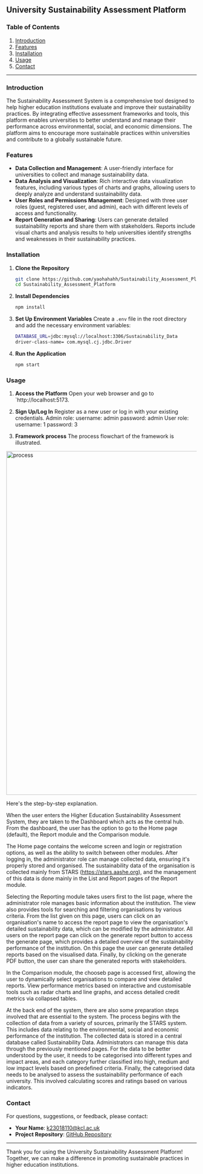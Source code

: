 ## University Sustainability Assessment Platform

### Table of Contents
1. [Introduction](#introduction)
2. [Features](#features)
3. [Installation](#installation)
4. [Usage](#usage)
5. [Contact](#contact)

---

### Introduction
The Sustainability Assessment System is a comprehensive tool designed to help higher education institutions evaluate and improve their sustainability practices. By integrating effective assessment frameworks and tools, this platform enables universities to better understand and manage their performance across environmental, social, and economic dimensions. The platform aims to encourage more sustainable practices within universities and contribute to a globally sustainable future.

### Features
- **Data Collection and Management**: A user-friendly interface for universities to collect and manage sustainability data. 
- **Data Analysis and Visualization**: Rich interactive data visualization features, including various types of charts and graphs, allowing users to deeply analyze and understand sustainability data.
- **User Roles and Permissions Management**: Designed with three user roles (guest, registered user, and admin), each with different levels of access and functionality.
- **Report Generation and Sharing**: Users can generate detailed sustainability reports and share them with stakeholders. Reports include visual charts and analysis results to help universities identify strengths and weaknesses in their sustainability practices.


### Installation 
1. **Clone the Repository**
   ```sh
   git clone https://github.com/yaohahahh/Sustainability_Assessment_Platform.git
   cd Sustainability_Assessment_Platform
   ```

2. **Install Dependencies**
   ```sh
   npm install
   ```

3. **Set Up Environment Variables**
   Create a `.env` file in the root directory and add the necessary environment variables:
   ```sh
   DATABASE_URL=jdbc:mysql://localhost:3306/Sustainability_Data
   driver-class-name= com.mysql.cj.jdbc.Driver  
   ```

4. **Run the Application**
   ```sh
   npm start
   ```

### Usage
1. **Access the Platform**
   Open your web browser and go to `http://localhost:5173.

2. **Sign Up/Log In**
   Register as a new user or log in with your existing credentials.
   Admin role: 
	   username: admin
	   password: admin
   User role:
	   username: 1
	   password: 3

3. **Framework process**
The process flowchart of the framework is illustrated. 
<img width="908" alt="process" src="https://github.com/user-attachments/assets/2ced0229-16b7-4cc7-8b1b-bff5b6562f55">

Here's the step-by-step explanation.

When the user enters the Higher Education Sustainability Assessment System, they are taken to the Dashboard which acts as the central hub. From the dashboard, the user has the option to go to the Home page (default), the Report module and the Comparison module.

The Home page contains the welcome screen and login or registration options, as well as the ability to switch between other modules. After logging in, the administrator role can manage collected data, ensuring it's properly stored and organised. The sustainability data of the organisation is collected mainly from STARS (https://stars.aashe.org), and the management of this data is done mainly in the List and Report pages of the Report module.

Selecting the Reporting module takes users first to the list page, where the administrator role manages basic information about the institution. The view also provides tools for searching and filtering organisations by various criteria. From the list given on this page, users can click on an organisation's name to access the report page to view the organisation's detailed sustainability data, which can be modified by the administrator. All users on the report page can click on the generate report button to access the generate page, which provides a detailed overview of the sustainability performance of the institution. On this page the user can generate detailed reports based on the visualised data. Finally, by clicking on the generate PDF button, the user can share the generated reports with stakeholders.

In the Comparison module, the chooseb page is accessed first, allowing the user to dynamically select organisations to compare and view detailed reports. View performance metrics based on interactive and customisable tools such as radar charts and line graphs, and access detailed credit metrics via collapsed tables.

At the back end of the system, there are also some preparation steps involved that are essential to the system. The process begins with the collection of data from a variety of sources, primarily the STARS system. This includes data relating to the environmental, social and economic performance of the institution. The collected data is stored in a central database called Sustainability Data. Administrators can manage this data through the previously mentioned pages. For the data to be better understood by the user, it needs to be categorised into different types and impact areas, and each category further classified into high, medium and low impact levels based on predefined criteria. Finally, the categorised data needs to be analysed to assess the sustainability performance of each university. This involved calculating scores and ratings based on various indicators.


### Contact
For questions, suggestions, or feedback, please contact:
- **Your Name**: k23018110@kcl.ac.uk
- **Project Repository**: [GitHub Repository](https://github.com/yaohahahh/Sustainability_Assessment_Platform)

---

Thank you for using the University Sustainability Assessment Platform! Together, we can make a difference in promoting sustainable practices in higher education institutions.
